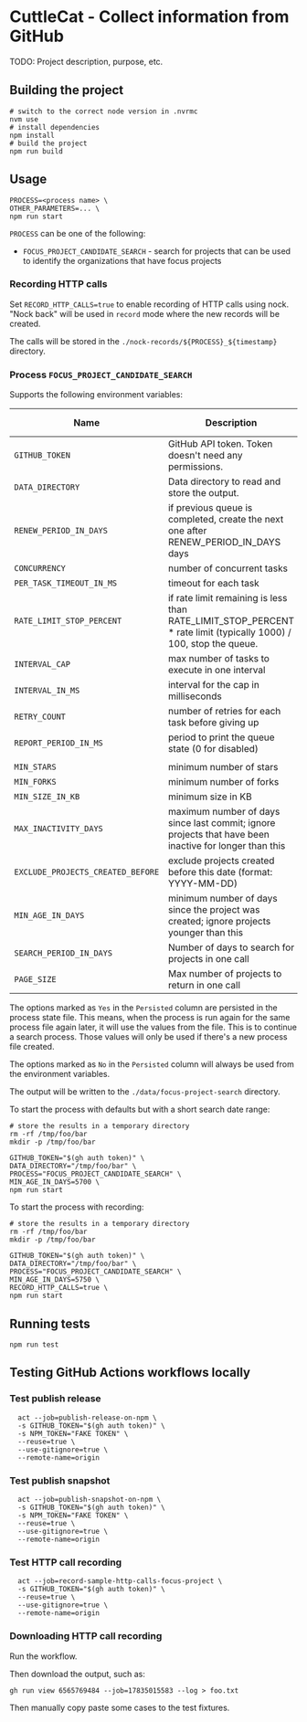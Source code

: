# CuttleCat - Collect information from GitHub

TODO: Project description, purpose, etc.

## Building the project

```shell
# switch to the correct node version in .nvrmc
nvm use
# install dependencies
npm install
# build the project
npm run build
```

## Usage

```shell
PROCESS=<process name> \
OTHER_PARAMETERS=... \
npm run start
```

`PROCESS` can be one of the following:

- `FOCUS_PROJECT_CANDIDATE_SEARCH` - search for projects that can be used to identify the organizations that have focus projects

### Recording HTTP calls

Set `RECORD_HTTP_CALLS=true` to enable recording of HTTP calls using nock. "Nock back" will be used in `record` mode
where the new records will be created.

The calls will be stored in the `./nock-records/${PROCESS}_${timestamp}` directory.

### Process `FOCUS_PROJECT_CANDIDATE_SEARCH`

Supports the following environment variables:

| Name                              | Description                                                                                                       | Default value | Persisted |
|-----------------------------------|-------------------------------------------------------------------------------------------------------------------|---------------|-----------|
| `GITHUB_TOKEN`                    | GitHub API token. Token doesn't need any permissions.                                                             | N/A           | No        |
| `DATA_DIRECTORY`                  | Data directory to read and store the output.                                                                      | N/A           | No        |
| `RENEW_PERIOD_IN_DAYS`            | if previous queue is completed, create the next one after RENEW_PERIOD_IN_DAYS days                               | 7             | No        |
| `CONCURRENCY`                     | number of concurrent tasks                                                                                        | 6             | No        |
| `PER_TASK_TIMEOUT_IN_MS`          | timeout for each task                                                                                             | 30000         | No        |
| `RATE_LIMIT_STOP_PERCENT`         | if rate limit remaining is less than RATE_LIMIT_STOP_PERCENT * rate limit (typically 1000) / 100, stop the queue. | 10            | No        |
| `INTERVAL_CAP`                    | max number of tasks to execute in one interval                                                                    | 4             | No        |
| `INTERVAL_IN_MS`                  | interval for the cap in milliseconds                                                                              | 20000         | No        |
| `RETRY_COUNT`                     | number of retries for each task before giving up                                                                  | 3             | No        |
| `REPORT_PERIOD_IN_MS`             | period to print the queue state (0 for disabled)                                                                  | 5000          | No        |
|                                   |                                                                                                                   |               |           |
| `MIN_STARS`                       | minimum number of stars                                                                                           | 50            | Yes       |
| `MIN_FORKS`                       | minimum number of forks                                                                                           | 50            | Yes       |
| `MIN_SIZE_IN_KB`                  | minimum size in KB                                                                                                | 1000          | Yes       |
| `MAX_INACTIVITY_DAYS`             | maximum number of days since last commit; ignore projects that have been inactive for longer than this            | 90            | Yes       |
| `EXCLUDE_PROJECTS_CREATED_BEFORE` | exclude projects created before this date (format: YYYY-MM-DD)                                                    | 2008-01-01    | Yes       |
| `MIN_AGE_IN_DAYS`                 | minimum number of days since the project was created; ignore projects younger than this                           | 365           | Yes       |
| `SEARCH_PERIOD_IN_DAYS`           | Number of days to search for projects in one call                                                                 | 5             | Yes       |
| `PAGE_SIZE`                       | Max number of projects to return in one call                                                                      | 100           | Yes       |

The options marked as `Yes` in the `Persisted` column are persisted in the process state file. This means, when the
process is run again for the same process file again later, it will use the values from the file. This is to continue a
search process. Those values will only be used if there's a new process file created.

The options marked as `No` in the `Persisted` column will always be used from the environment variables.

The output will be written to the `./data/focus-project-search` directory.

To start the process with defaults but with a short search date range:

```shell
# store the results in a temporary directory
rm -rf /tmp/foo/bar
mkdir -p /tmp/foo/bar

GITHUB_TOKEN="$(gh auth token)" \
DATA_DIRECTORY="/tmp/foo/bar" \
PROCESS="FOCUS_PROJECT_CANDIDATE_SEARCH" \
MIN_AGE_IN_DAYS=5700 \
npm run start
```

To start the process with recording:

```shell
# store the results in a temporary directory
rm -rf /tmp/foo/bar
mkdir -p /tmp/foo/bar

GITHUB_TOKEN="$(gh auth token)" \
DATA_DIRECTORY="/tmp/foo/bar" \
PROCESS="FOCUS_PROJECT_CANDIDATE_SEARCH" \
MIN_AGE_IN_DAYS=5750 \
RECORD_HTTP_CALLS=true \
npm run start
```

## Running tests

```shell
npm run test
```

## Testing GitHub Actions workflows locally

### Test publish release

```shell
  act --job=publish-release-on-npm \
  -s GITHUB_TOKEN="$(gh auth token)" \
  -s NPM_TOKEN="FAKE TOKEN" \
  --reuse=true \
  --use-gitignore=true \
  --remote-name=origin
```

### Test publish snapshot

```shell
  act --job=publish-snapshot-on-npm \
  -s GITHUB_TOKEN="$(gh auth token)" \
  -s NPM_TOKEN="FAKE TOKEN" \
  --reuse=true \
  --use-gitignore=true \
  --remote-name=origin
```

### Test HTTP call recording

```shell
  act --job=record-sample-http-calls-focus-project \
  -s GITHUB_TOKEN="$(gh auth token)" \
  --reuse=true \
  --use-gitignore=true \
  --remote-name=origin
```

### Downloading HTTP call recording

Run the workflow.

Then download the output, such as:

```shell
gh run view 6565769484 --job=17835015583 --log > foo.txt
```

Then manually copy paste some cases to the test fixtures.
